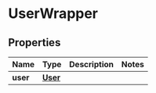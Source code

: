 
# UserWrapper

## Properties
Name | Type | Description | Notes
------------ | ------------- | ------------- | -------------
**user** | [**User**](User.md) |  | 



